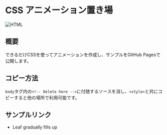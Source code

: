 # CSS アニメーション置き場

![HTML](https://img.shields.io/badge/-HTML-FFFFFF.svg?logo=html5&style=popout)

## 概要

できるだけCSSを使ってアニメーションを作成し、サンプルをGitHub Pagesで公開します。

## コピー方法

`body`タグ内の`<!-- Delete here -->`に付随するソースを消し、`<style>`と共にコピーすると他の場所で利用可能です。

## サンプルリンク

- Leaf gradually fills up
